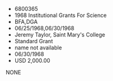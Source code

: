 * 6800365
* 1968 Institutional Grants For Science
* BFA,DGA
* 06/25/1968,06/30/1968
* Jeremy Taylor, Saint Mary's College
* Standard Grant
*   name not available
* 06/30/1968
* USD 2,000.00

NONE